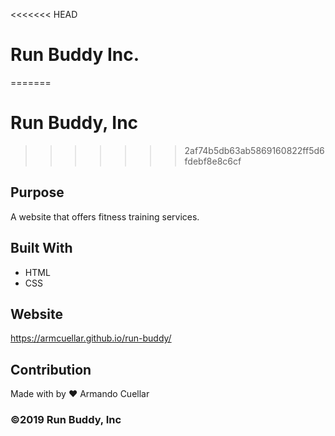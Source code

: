 <<<<<<< HEAD
# Run Buddy Inc.
=======
# Run Buddy, Inc
>>>>>>> 2af74b5db63ab5869160822ff5d6fdebf8e8c6cf

## Purpose
A website that offers fitness training services.

## Built With
* HTML
* CSS

## Website
https://armcuellar.github.io/run-buddy/

## Contribution
Made with by ❤️ Armando Cuellar

### ©️2019 Run Buddy, Inc 
